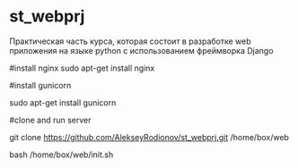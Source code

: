 # st_webprj
Практическая часть курса, которая состоит в разработке web приложения на языке python c использованием фреймворка Django

#install nginx
sudo apt-get install nginx

#install gunicorn

sudo apt-get install gunicorn

#clone and run server

git clone https://github.com/AlekseyRodionov/st_webprj.git /home/box/web

bash /home/box/web/init.sh


